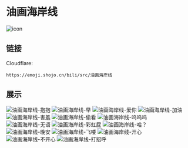 # 油画海岸线
![icon](https://emoji.shojo.cn/bili/src/油画海岸线/icon.png)
## 链接
Cloudflare:
```
https://emoji.shojo.cn/bili/src/油画海岸线
```
## 展示
![油画海岸线-抱抱](https://emoji.shojo.cn/bili/src/油画海岸线/油画海岸线-抱抱.png)
![油画海岸线-早](https://emoji.shojo.cn/bili/src/油画海岸线/油画海岸线-早.png)
![油画海岸线-爱你](https://emoji.shojo.cn/bili/src/油画海岸线/油画海岸线-爱你.png)
![油画海岸线-加油](https://emoji.shojo.cn/bili/src/油画海岸线/油画海岸线-加油.png)
![油画海岸线-害羞](https://emoji.shojo.cn/bili/src/油画海岸线/油画海岸线-害羞.png)
![油画海岸线-偷看](https://emoji.shojo.cn/bili/src/油画海岸线/油画海岸线-偷看.png)
![油画海岸线-呜呜呜](https://emoji.shojo.cn/bili/src/油画海岸线/油画海岸线-呜呜呜.png)
![油画海岸线-无语](https://emoji.shojo.cn/bili/src/油画海岸线/油画海岸线-无语.png)
![油画海岸线-彩虹屁](https://emoji.shojo.cn/bili/src/油画海岸线/油画海岸线-彩虹屁.png)
![油画海岸线-哈？](https://emoji.shojo.cn/bili/src/油画海岸线/油画海岸线-哈？.png)
![油画海岸线-晚安](https://emoji.shojo.cn/bili/src/油画海岸线/油画海岸线-晚安.png)
![油画海岸线-飞喽](https://emoji.shojo.cn/bili/src/油画海岸线/油画海岸线-飞喽.png)
![油画海岸线-开心](https://emoji.shojo.cn/bili/src/油画海岸线/油画海岸线-开心.png)
![油画海岸线-不开心](https://emoji.shojo.cn/bili/src/油画海岸线/油画海岸线-不开心.png)
![油画海岸线-打招呼](https://emoji.shojo.cn/bili/src/油画海岸线/油画海岸线-打招呼.png)
